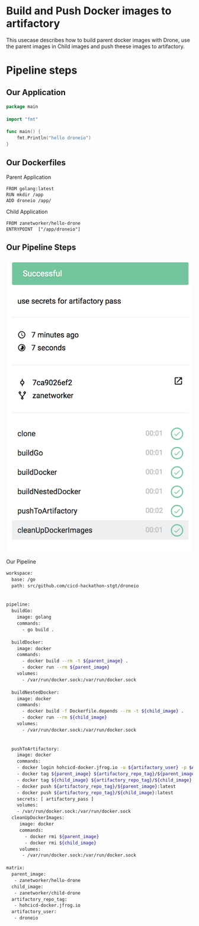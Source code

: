 # Build and Push Docker images to artifactory

This usecase describes how to build parent docker images with Drone, use the parent images in Child images and push theese images to artifactory.


# Pipeline steps 


## Our Application

```go
package main

import "fmt"

func main() {
	fmt.Println("hello droneio")
}
```

## Our Dockerfiles 

Parent Application 

```
FROM golang:latest 
RUN mkdir /app 
ADD droneio /app/ 
```

Child Application

```
FROM zanetworker/hello-drone
ENTRYPOINT  ["/app/droneio"]
```


## Our Pipeline Steps 

![Pipeline](2018-03-10-18-05-05.png)

Our Pipeline

```bash
workspace:
  base: /go
  path: src/github.com/cicd-hackathon-stgt/droneio


pipeline: 
  buildGo: 
    image: golang 
    commands:
      - go build . 

  buildDocker:
    image: docker
    commands:
      - docker build --rm -t ${parent_image} .
      - docker run --rm ${parent_image}
    volumes: 
      - /var/run/docker.sock:/var/run/docker.sock

  buildNestedDocker:
    image: docker
    commands:
      - docker build -f Dockerfile.depends --rm -t ${child_image} .
      - docker run --rm ${child_image}
    volumes: 
      - /var/run/docker.sock:/var/run/docker.sock 


  pushToArtifactory: 
    image: docker 
    commands: 
    - docker login hohcicd-docker.jfrog.io -u ${artifactory_user} -p $ARTIFACTORY_PASS
    - docker tag ${parent_image} ${artifactory_repo_tag}/${parent_image}:latest
    - docker tag ${child_image} ${artifactory_repo_tag}/${child_image}:latest
    - docker push ${artifactory_repo_tag}/${parent_image}:latest
    - docker push ${artifactory_repo_tag}/${child_image}:latest
    secrets: [ artifactory_pass ]
    volumes: 
    - /var/run/docker.sock:/var/run/docker.sock 
  cleanUpDockerImages: 
     image: docker 
     commands: 
       - docker rmi ${parent_image} 
       - docker rmi ${child_image}
     volumes: 
      - /var/run/docker.sock:/var/run/docker.sock 

matrix:
  parent_image:
   - zanetworker/hello-drone
  child_image: 
   - zanetworker/child-drone
  artifactory_repo_tag: 
   - hohcicd-docker.jfrog.io
  artifactory_user: 
   - droneio
``` 
